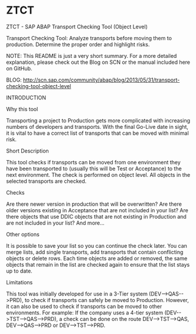 ZTCT
====

ZTCT - SAP ABAP Transport Checking Tool (Object Level)

Transport Checking Tool: Analyze transports before moving them to production. Determine the proper order and highlight risks.

NOTE: This README is just a very short summary. For a more detailed explanation, please check out the Blog on SCN or the manual included here on GitHub.

BLOG: http://scn.sap.com/community/abap/blog/2013/05/31/transport-checking-tool-object-level

INTRODUCTION

Why this tool

Transporting a project to Production gets more complicated with increasing numbers of developers and transports. With the final Go-Live date in sight, it is vital to have a correct list of transports that can be moved with minimal risk.

Short Description

This tool checks if transports can be moved from one environment they have been transported to (usually this will be Test or Acceptance) to the next environment. The check is performed on object level. All objects in the selected transports are checked.

Checks

Are there newer version in production that will be overwritten? Are there older versions existing in Acceptance that are not included in your list? Are there objects that use DDIC objects that are not existing in Production and are not included in your list? And more...

Other options

It is possible to save your list so you can continue the check later. You can merge lists, add single transports, add transports that contain conflicting objects or delete rows. Each time objects are added or removed, the same objects that remain in the list are checked again to ensure that the list stays up to date.

Limitations

This tool was initially developed for use in a 3-Tier system (DEV-->QAS-->PRD), to check if transports can safely be moved to Production. However, it can also be used to check if transports can be moved to other environments.
For example: If the company uses a 4-tier system (DEV-->TST-->QAS-->PRD), a check can be done on the route DEV-->TST-->QAS, DEV-->QAS-->PRD or DEV-->TST-->PRD.
